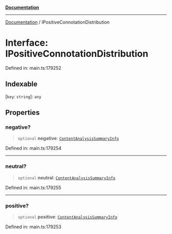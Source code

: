 [**Documentation**](../README.md)

***

[Documentation](../README.md) / IPositiveConnotationDistribution

# Interface: IPositiveConnotationDistribution

Defined in: main.ts:179252

## Indexable

\[`key`: `string`\]: `any`

## Properties

### negative?

> `optional` **negative**: [`ContentAnalysisSummaryInfo`](../classes/ContentAnalysisSummaryInfo.md)

Defined in: main.ts:179254

***

### neutral?

> `optional` **neutral**: [`ContentAnalysisSummaryInfo`](../classes/ContentAnalysisSummaryInfo.md)

Defined in: main.ts:179255

***

### positive?

> `optional` **positive**: [`ContentAnalysisSummaryInfo`](../classes/ContentAnalysisSummaryInfo.md)

Defined in: main.ts:179253
